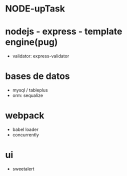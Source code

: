# NODE-upTask

# nodejs - express - template engine(pug)
- validator: express-validator
# bases de datos
- mysql / tableplus
- orm: sequalize

# webpack
- babel loader
- concurrently

# ui
- sweetalert